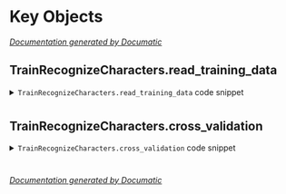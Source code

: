 # Key Objects

[_Documentation generated by Documatic_](https://www.documatic.com)

<!---Documatic-section-TrainRecognizeCharacters.read_training_data-start--->
## TrainRecognizeCharacters.read_training_data

<!---Documatic-section-read_training_data-start--->
<!---Documatic-block-TrainRecognizeCharacters.read_training_data-start--->
<details>
	<summary><code>TrainRecognizeCharacters.read_training_data</code> code snippet</summary>

```python
def read_training_data(training_directory):
    image_data = []
    target_data = []
    for each_letter in letters:
        for each in range(10):
            image_path = os.path.join(training_directory, each_letter, each_letter + '_' + str(each) + '.jpg')
            img_details = imread(image_path, as_gray=True)
            binary_image = img_details < threshold_otsu(img_details)
            flat_bin_image = binary_image.reshape(-1)
            image_data.append(flat_bin_image)
            target_data.append(each_letter)
    return (np.array(image_data), np.array(target_data))
```
</details>
<!---Documatic-block-TrainRecognizeCharacters.read_training_data-end--->
<!---Documatic-section-read_training_data-end--->

# #
<!---Documatic-section-TrainRecognizeCharacters.read_training_data-end--->

<!---Documatic-section-TrainRecognizeCharacters.cross_validation-start--->
## TrainRecognizeCharacters.cross_validation

<!---Documatic-section-cross_validation-start--->
<!---Documatic-block-TrainRecognizeCharacters.cross_validation-start--->
<details>
	<summary><code>TrainRecognizeCharacters.cross_validation</code> code snippet</summary>

```python
def cross_validation(model, num_of_fold, train_data, train_label):
    accuracy_result = cross_val_score(model, train_data, train_label, cv=num_of_fold)
    print('Cross Validation Result for ', str(num_of_fold), ' -fold')
    print(accuracy_result * 100)
```
</details>
<!---Documatic-block-TrainRecognizeCharacters.cross_validation-end--->
<!---Documatic-section-cross_validation-end--->

# #
<!---Documatic-section-TrainRecognizeCharacters.cross_validation-end--->

[_Documentation generated by Documatic_](https://www.documatic.com)